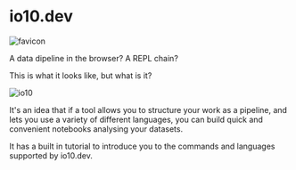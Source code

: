 # io10.dev
![favicon](https://user-images.githubusercontent.com/58846/162999976-65b1f8b3-3445-432d-bd60-ed95a0c21233.png)

A data dipeline in the browser? A REPL chain?

This is what it looks like, but what is it?

![io10](https://user-images.githubusercontent.com/58846/162628741-053ab7a0-59df-4e82-b6e9-676bedacda04.gif)

It's an idea that if a tool allows you to structure your work as a pipeline, and lets you use a variety of different languages,
you can build quick and convenient notebooks analysing your datasets.

It has a built in tutorial to introduce you to the commands and languages supported by io10.dev.

